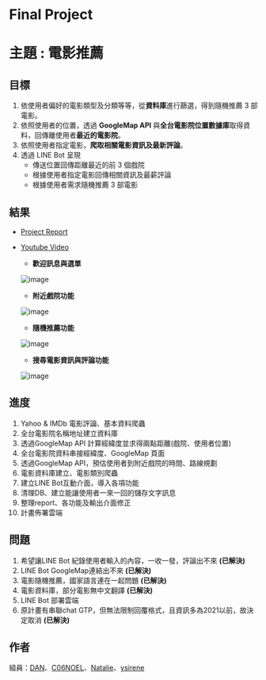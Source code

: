 ﻿# Final Project

# 主題 : 電影推薦
## 目標
1. 依使用者偏好的電影類型及分類等等，從**資料庫**進行篩選，得到隨機推薦 3 部電影。
2. 依照使用者的位置，透過 **GoogleMap API** 與**全台電影院位置數據庫**取得資料，回傳離使用者**最近的電影院**。
3. 依照使用者指定電影，**爬取相關電影資訊及最新評論**。
3. 透過 LINE Bot 呈現
    * 傳送位置回傳距離最近的前 3 個戲院
    * 根據使用者指定電影回傳相關資訊及最薪評論
    * 根據使用者需求隨機推薦 3 部電影

## 結果
* [Project Report](https://github.com/DrDAN6770/ccClub_2023/blob/main/ccClub%E5%B0%88%E6%A1%88/report.pdf)

* [Youtube Video](https://www.youtube.com/watch?v=6yp2f9DsdUk)
    * **歡迎訊息與選單**
  
    ![image](https://github.com/DrDAN6770/ccClub_2023/assets/118630187/f7b4ef1b-89a5-4fd4-a076-42e6e2cb3708)

    * **附近戲院功能**
     
    ![image](https://github.com/DrDAN6770/ccClub_2023/assets/118630187/fde70628-5cb0-4ea5-9a8d-537ce602cf05)

    * **隨機推薦功能**

    ![image](https://github.com/DrDAN6770/ccClub_2023/assets/118630187/e421a83a-1dd6-46f3-bef8-c3b21587fa54)

    * **搜尋電影資訊與評論功能**
  
    ![image](https://github.com/DrDAN6770/ccClub_2023/assets/118630187/8c83e4cc-26da-4c4a-a6d0-723d86c235b1)


## 進度
1. Yahoo & IMDb 電影評論、基本資料爬蟲
2. 全台電影院名稱地址建立資料庫
3. 透過GoogleMap API 計算經緯度並求得兩點距離(戲院、使用者位置)
4. 全台電影院資料串接經緯度、GoogleMap 頁面
5. 透過GoogleMap API，預估使用者到附近戲院的時間、路線規劃
6. 電影資料庫建立、電影類別爬蟲
7. 建立LINE Bot互動介面，導入各項功能
8. 清理DB、建立能讓使用者一來一回的儲存文字訊息
9. 整理report、各功能及輸出介面修正
9. 計畫佈署雲端

## 問題
1. 希望讓LINE Bot 紀錄使用者輸入的內容，一收一發，評論出不來 **(已解決)**
2. LINE Bot GoogleMap連結出不來 **(已解決)**
3. 電影隨機推薦，國家語言連在一起問題 **(已解決)**
4. 電影資料庫，部分電影無中文翻譯 **(已解決)**
5. LINE Bot 部署雲端
6. 原計畫有串聯chat GTP，但無法限制回覆格式，且資訊多為2021以前，故決定取消 **(已解決)**

## 作者
組員：[DAN](https://github.com/DrDAN6770)、[C06NOEL](https://github.com/C06NOEL)、[Natalie](https://www.linkedin.com/in/yi-ling-wu-b0957816a/)、[ysirene](https://github.com/ysirene)
